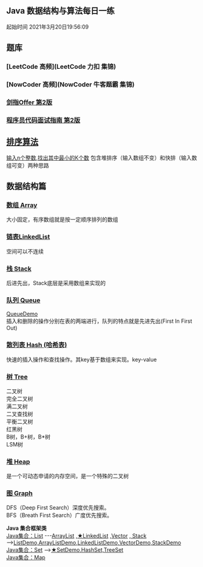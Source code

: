 ## Java 数据结构与算法每日一练 
起始时间
2021年3月20日19:56:09

## 题库

### [LeetCode 高频](LeetCode 力扣 集锦)

### [NowCoder 高频](NowCoder 牛客题霸 集锦)

### [剑指Offer 第2版](《剑指Offer（第2版）》)

### [程序员代码面试指南 第2版](《程序员代码面试指南（第2版）》)


## [排序算法](_1排序算法)
[输入n个整数,找出其中最小的K个数](_1排序算法/输入n个整数_找出其中最小的K个数.java)  包含堆排序（输入数组不变）和快排（输入数组可变）两种思路


## 数据结构篇  

### [数组 Array](_数组_链表) 
大小固定，有序数组就是按一定顺序排列的数组  

### [链表LinkedList](https://blog.csdn.net/jdsjlzx/article/details/41654295)
空间可以不连续  

### [栈 Stack](_栈_队列)
后进先出，Stack底层是采用数组来实现的

### [队列 Queue ](https://blog.csdn.net/u011240877/article/details/52860924)  
[QueueDemo]()  
插入和删除的操作分别在表的两端进行，队列的特点就是先进先出(First In First Out)
 
### [散列表 Hash (哈希表)](_哈希表)
快速的插入操作和查找操作。其key基于数组来实现。key-value 

### [树 Tree](_树)
二叉树  
完全⼆叉树  
满二叉树  
二叉查找树  
平衡二叉树  
红黑树  
B树，B+树，B*树  
LSM树

### [堆 Heap](_堆_优先队列) 
是一个可动态申请的内存空间，是一个特殊的二叉树

### [图 Graph](_图) 
DFS（Deep First Search）深度优先搜索。  
BFS（Breath First Search）广度优先搜索。

**Java 集合框架类**  
[Java集合：List](https://blog.csdn.net/qq_41657790/article/details/89218808?utm_medium=distribute.pc_relevant_t0.none-task-blog-BlogCommendFromMachineLearnPai2-1.baidujs&dist_request_id=&depth_1-utm_source=distribute.pc_relevant_t0.none-task-blog-BlogCommendFromMachineLearnPai2-1.baidujs)
---[ArrayList](https://blog.csdn.net/pipizhen_/article/details/107417406)
,[★LinkedList](https://blog.csdn.net/jdsjlzx/article/details/41654295)
,[Vector](https://blog.csdn.net/aamjz20022/article/details/101539986?utm_medium=distribute.pc_relevant_t0.none-task-blog-2%7Edefault%7EBlogCommendFromMachineLearnPai2%7Edefault-1.baidujs&dist_request_id=1328680.52773.16163964616992767&depth_1-utm_source=distribute.pc_relevant_t0.none-task-blog-2%7Edefault%7EBlogCommendFromMachineLearnPai2%7Edefault-1.baidujs)
,[ Stack](https://blog.csdn.net/weixin_42014622/article/details/105524005)  
-->[ListDemo,ArrayListDemo,LinkedListDemo,VectorDemo,StackDemo](BMW-Java/_基本数据结构_/ListDemo.java)  
[Java集合：Set](https://www.jianshu.com/p/b48c47a42916)
-->[★SetDemo,HashSet,TreeSet]()  
[Java集合：Map]()